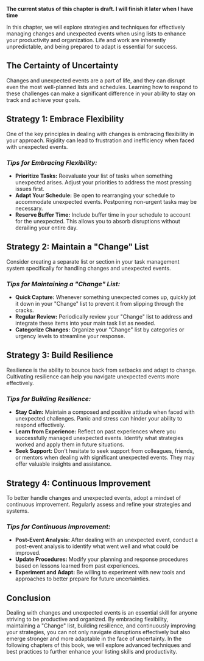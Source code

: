 **The current status of this chapter is draft. I will finish it later when I have time**

In this chapter, we will explore strategies and techniques for effectively managing changes and unexpected events when using lists to enhance your productivity and organization. Life and work are inherently unpredictable, and being prepared to adapt is essential for success.

The Certainty of Uncertainty
----------------------------

Changes and unexpected events are a part of life, and they can disrupt even the most well-planned lists and schedules. Learning how to respond to these challenges can make a significant difference in your ability to stay on track and achieve your goals.

Strategy 1: Embrace Flexibility
-------------------------------

One of the key principles in dealing with changes is embracing flexibility in your approach. Rigidity can lead to frustration and inefficiency when faced with unexpected events.

### *Tips for Embracing Flexibility:*

* **Prioritize Tasks:** Reevaluate your list of tasks when something unexpected arises. Adjust your priorities to address the most pressing issues first.
* **Adapt Your Schedule:** Be open to rearranging your schedule to accommodate unexpected events. Postponing non-urgent tasks may be necessary.
* **Reserve Buffer Time:** Include buffer time in your schedule to account for the unexpected. This allows you to absorb disruptions without derailing your entire day.

Strategy 2: Maintain a "Change" List
------------------------------------

Consider creating a separate list or section in your task management system specifically for handling changes and unexpected events.

### *Tips for Maintaining a "Change" List:*

* **Quick Capture:** Whenever something unexpected comes up, quickly jot it down in your "Change" list to prevent it from slipping through the cracks.
* **Regular Review:** Periodically review your "Change" list to address and integrate these items into your main task list as needed.
* **Categorize Changes:** Organize your "Change" list by categories or urgency levels to streamline your response.

Strategy 3: Build Resilience
----------------------------

Resilience is the ability to bounce back from setbacks and adapt to change. Cultivating resilience can help you navigate unexpected events more effectively.

### *Tips for Building Resilience:*

* **Stay Calm:** Maintain a composed and positive attitude when faced with unexpected challenges. Panic and stress can hinder your ability to respond effectively.
* **Learn from Experience:** Reflect on past experiences where you successfully managed unexpected events. Identify what strategies worked and apply them in future situations.
* **Seek Support:** Don't hesitate to seek support from colleagues, friends, or mentors when dealing with significant unexpected events. They may offer valuable insights and assistance.

Strategy 4: Continuous Improvement
----------------------------------

To better handle changes and unexpected events, adopt a mindset of continuous improvement. Regularly assess and refine your strategies and systems.

### *Tips for Continuous Improvement:*

* **Post-Event Analysis:** After dealing with an unexpected event, conduct a post-event analysis to identify what went well and what could be improved.
* **Update Procedures:** Modify your planning and response procedures based on lessons learned from past experiences.
* **Experiment and Adapt:** Be willing to experiment with new tools and approaches to better prepare for future uncertainties.

Conclusion
----------

Dealing with changes and unexpected events is an essential skill for anyone striving to be productive and organized. By embracing flexibility, maintaining a "Change" list, building resilience, and continuously improving your strategies, you can not only navigate disruptions effectively but also emerge stronger and more adaptable in the face of uncertainty. In the following chapters of this book, we will explore advanced techniques and best practices to further enhance your listing skills and productivity.
